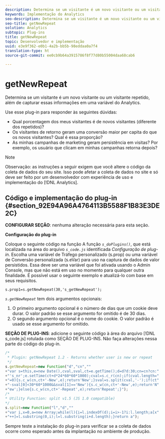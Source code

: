 ```yaml
---
description: Determina se um visitante é um novo visitante ou um visitante repetido, além de capturar essas informações em uma variável do Analytics.
keywords: Implementação do Analytics
seo-description: Determina se um visitante é um novo visitante ou um visitante repetido, além de capturar essas informações em uma variável do Analytics.
seo-title: getNewRepeat
solution: Analytics
subtopic: Plug-ins
title: getNewRepeat
topic: Desenvolvedor e implementação
uuid: e3e9f362-e0b1-4a2b-bb5b-98eddaa0a7f4
translation-type: ht
source-git-commit: ee0cb9b64a3915786f8f77d80b55004daa68cab6

---
```



# getNewRepeat

Determina se um visitante é um novo visitante ou um visitante repetido, além de capturar essas informações em uma variável do Analytics.

Use esse plug-in para responder às seguintes dúvidas:

* Qual porcentagem dos meus visitantes é de novos visitantes (diferente dos repetidos)?
* Os visitantes de retorno geram uma conversão maior per capita do que os novos visitantes? Qual é essa proporção?
* As minhas campanhas de marketing geram persistência em visitas? Por exemplo, os usuário que clicam em minhas campanhas retorna depois?

>[!NOTE]
>
>Observação: as instruções a seguir exigem que você altere o código da coleta de dados do seu site. Isso pode afetar a coleta de dados no site e só deve ser feito por um desenvolvedor com experiência de uso e implementação do [!DNL Analytics].

## Código e implementação do plug-in {#section_92E94A96A4764113B5588F1B83E3DE2C}

**CONFIGURAR SEÇÃO**: nenhuma alteração necessária para esta seção.

**Configuração do plug-in**

Coloque o seguinte código na função A função *`s_doPlugins()`*, que está localizada na área do arquivo *`s_code.js`* identificada *Configuração de plug-in*. Escolha uma variável de Tráfego personalizado (s.prop) ou uma variável de Conversão personalizada (s.eVar) para uso na captura de dados de valor persistidos. Essa deve ser uma variável que foi ativada usando o Admin Console, mas que não está em uso no momento para qualquer outra finalidade. É possível usar o seguinte exemplo e atualizá-lo com base em seus requisitos.

`s.prop1=s.getNewRepeat(30,'s_getNewRepeat');`

*`s.getNewRepeat`* tem dois argumentos opcionais:

1. O primeiro argumento opcional é o número de dias que um cookie deve durar. O valor padrão se esse argumento for omitido é de 30 dias.
1. O segundo argumento opcional é o nome do cookie. O valor padrão é usado se esse argumento for omitido.

**SEÇÃO DE PLUG-INS**: adicione o seguinte código à área do arquivo [!DNL s_code.js] rotulada como SEÇÃO DE PLUG-INS. Não faça alterações nessa parte do código do plug-in.

```js
/* 
 * Plugin: getNewRepeat 1.2 - Returns whether user is new or repeat 
 */ 
s.getNewRepeat=new Function("d","cn","" 
+"var s=this,e=new Date(),cval,sval,ct=e.getTime();d=d?d:30;cn=cn?cn:" 
+"'s_nr';e.setTime(ct+d*24*60*60*1000);cval=s.c_r(cn);if(cval.length=" 
+"=0){s.c_w(cn,ct+'-New',e);return'New';}sval=s.split(cval,'-');if(ct" 
+"-sval[0]<30*60*1000&&sval[1]=='New'){s.c_w(cn,ct+'-New',e);return'N" 
+"ew';}else{s.c_w(cn,ct+'-Repeat',e);return'Repeat';}"); 
/* 
* Utility Function: split v1.5 (JS 1.0 compatible) 
*/ 
s.split=new Function("l","d","" 
+"var i,x=0,a=new Array;while(l){i=l.indexOf(d);i=i>-1?i:l.length;a[x" 
+"++]=l.substring(0,i);l=l.substring(i+d.length);}return a");
```

Sempre teste a instalação do plug-in para verificar se a coleta de dados ocorre como esperado antes da implantação no ambiente de produção.
